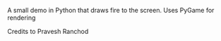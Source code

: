 A small demo in Python that draws fire to the screen. Uses PyGame for rendering

Credits to Pravesh Ranchod
